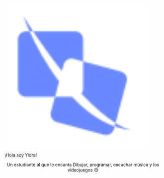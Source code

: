 <!DOCTYPE html>
<head>
    <link rel="preconnect" href="https://fonts.googleapis.com">
    <link rel="preconnect" href="https://fonts.gstatic.com" crossorigin>
    <link href="https://fonts.googleapis.com/css2?family=Sora:wght@400;500;700;800&display=swap" rel="stylesheet">
    <link rel="stylesheet" href="./styles.css">
</head>
<body>
    <div class="Principal">
        <img src="./Logo.svg" alt="Logo" width="460px" height="460px">
        <p class="TituloPrincipal">¡Hola soy Yidra!</p>
    </div>
    <center>
    <div class="seccion">
        <p class="texto">
            Un estudiante al que le encanta Dibujar, programar, escuchar música y los videojuegos 😊
        </p>
    </div>
    </center>
</body>

</html>
